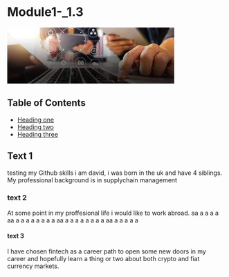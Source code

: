 # Module1-_1.3

![Alternate](images/trial_image.jpeg)

## Table of Contents 
* [Heading one](##Text-1)
* [Heading two](###text-2)
* [Heading three](####text-3)
  

## Text 1
testing my Github skills
i am david, i was born in the uk and have 4 siblings. My professional background is in supplychain management 

### text 2 
At some point in my proffesional life i would like to work abroad. 
aa
a
a
a
a
aa
a
a
a
a
a
a
a
a
aa
a
a
a
a
a
a
a
a
aa
a
a
a
a
a

#### text 3
I have chosen fintech as a career path to open some new doors in my career and hopefully learn a thing or two about both crypto and fiat currency markets. 
